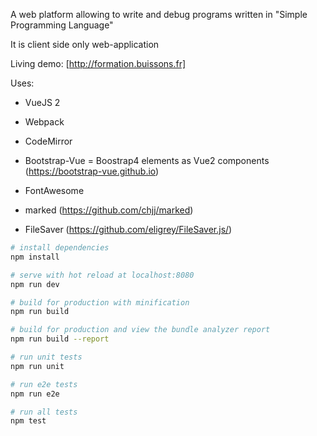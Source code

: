 
A web platform allowing to write and debug programs written in "Simple Programming Language"

It is client side only web-application

Living demo: [http://formation.buissons.fr]

Uses:

- VueJS 2

- Webpack

- CodeMirror

- Bootstrap-Vue = Boostrap4 elements as Vue2 components (https://bootstrap-vue.github.io)

- FontAwesome

- marked (https://github.com/chjj/marked)

- FileSaver (https://github.com/eligrey/FileSaver.js/)


``` bash
# install dependencies
npm install

# serve with hot reload at localhost:8080
npm run dev

# build for production with minification
npm run build

# build for production and view the bundle analyzer report
npm run build --report

# run unit tests
npm run unit

# run e2e tests
npm run e2e

# run all tests
npm test
```
